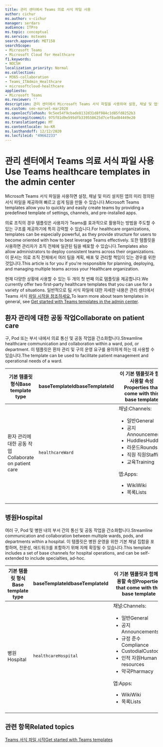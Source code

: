 ```yaml
---
title: 관리 센터에서 Teams 의료 서식 파일 사용
author: cichur
ms.author: v-cichur
manager: serdars
audience: ITPro
ms.topic: conceptual
ms.service: msteams
search.appverid: MET150
searchScope:
- Microsoft Teams
- Microsoft Cloud for Healthcare
f1.keywords:
- NOCSH
localization_priority: Normal
ms.collection:
- M365-collaboration
- Teams_ITAdmin_Healthcare
- microsoftcloud-healthcare
appliesto:
- Microsoft Teams
ms.reviewer: ''
description: 관리 센터에서 Microsoft Teams 서식 파일을 사용하여 설정, 채널 및 앱의 미리 정의된 서식 파일을 제공하여 빠르고 쉽게 팀을 만들 수 있습니다.
ms.custom: seo-marvel-mar2020
ms.openlocfilehash: 9c5ee54f9cbade8132d31d8f984c1d85fd8252b3
ms.sourcegitcommit: 975f81d9e595dfb339550625d7cef8ad84449e20
ms.translationtype: MT
ms.contentlocale: ko-KR
ms.lasthandoff: 12/12/2020
ms.locfileid: "49662233"
---
```

# <a name="use-teams-healthcare-templates-in-the-admin-center"></a><span data-ttu-id="5d74f-103">관리 센터에서 Teams 의료 서식 파일 사용</span><span class="sxs-lookup"><span data-stu-id="5d74f-103">Use Teams healthcare templates in the admin center</span></span>

<span data-ttu-id="5d74f-104">Microsoft Teams 서식 파일을 사용하면 설정, 채널 및 미리 설치된 앱의 미리 정의된 서식 파일을 제공하여 빠르고 쉽게 팀을 만들 수 있습니다.</span><span class="sxs-lookup"><span data-stu-id="5d74f-104">Microsoft Teams templates allow you to quickly and easily create teams by providing a predefined template of settings, channels, and pre-installed apps.</span></span>

<span data-ttu-id="5d74f-105">의료 조직의 경우 템플릿은 사용자가 Teams를 효과적으로 활용하는 방법을 주도할 수 있는 구조를 제공하기에 특히 강력할 수 있습니다.</span><span class="sxs-lookup"><span data-stu-id="5d74f-105">For healthcare organizations, templates can be especially powerful, as they provide structure for users to become oriented with how to best leverage Teams effectively.</span></span> <span data-ttu-id="5d74f-106">또한 템플릿을 사용하면 관리자가 조직 전체에 일관된 팀을 배포할 수 있습니다.</span><span class="sxs-lookup"><span data-stu-id="5d74f-106">Templates also allow administrators to deploy consistent teams across their organizations.</span></span> <span data-ttu-id="5d74f-107">이 문서는 의료 조직 전체에서 여러 팀을 계획, 배포 및 관리할 책임이 있는 경우를 위한 것입니다.</span><span class="sxs-lookup"><span data-stu-id="5d74f-107">This article is for you if you're responsible for planning, deploying, and managing multiple teams across your Healthcare organization.</span></span>

<span data-ttu-id="5d74f-108">현재 다양한 상황에 사용할 수 있는 두 개의 첫 번째 의료 템플릿을 제공합니다.</span><span class="sxs-lookup"><span data-stu-id="5d74f-108">We currently offer two first-party healthcare templates that you can use for a variety of situations.</span></span> <span data-ttu-id="5d74f-109">일반적으로 팀 서식 파일에 대한 자세한 내용은 관리 센터에서 Teams 서식 [파일 시작을 참조하세요.](../../get-started-with-teams-templates-in-the-admin-console.md)</span><span class="sxs-lookup"><span data-stu-id="5d74f-109">To learn more about team templates in general, see [Get started with Teams templates in the admin center](../../get-started-with-teams-templates-in-the-admin-console.md).</span></span>

## <a name="collaborate-on-patient-care"></a><span data-ttu-id="5d74f-110">환자 관리에 대한 공동 작업</span><span class="sxs-lookup"><span data-stu-id="5d74f-110">Collaborate on patient care</span></span>

 <span data-ttu-id="5d74f-111">구, Pod 또는 부서 내에서 의료 통신 및 공동 작업을 간소화합니다.</span><span class="sxs-lookup"><span data-stu-id="5d74f-111">Streamline healthcare communication and collaboration within a ward, pod, or department.</span></span> <span data-ttu-id="5d74f-112">이 템플릿은 환자 관리 및 구의 운영 요구를 용이하게 하는 데 사용할 수 있습니다.</span><span class="sxs-lookup"><span data-stu-id="5d74f-112">The template can be used to facilitate patient management and operational needs of a ward.</span></span>

| <span data-ttu-id="5d74f-113">기본 템플릿 형식</span><span class="sxs-lookup"><span data-stu-id="5d74f-113">Base template type</span></span> |<span data-ttu-id="5d74f-114">baseTemplateId</span><span class="sxs-lookup"><span data-stu-id="5d74f-114">baseTemplateId</span></span>| <span data-ttu-id="5d74f-115">이 기본 템플릿과 함께 사용할 속성</span><span class="sxs-lookup"><span data-stu-id="5d74f-115">Properties that come with this base template</span></span> |
| ------------------ |---|----------------------------------------------------- |
| <span data-ttu-id="5d74f-116">환자 관리에 대한 공동 작업</span><span class="sxs-lookup"><span data-stu-id="5d74f-116">Collaborate on patient care</span></span> |`healthcareWard` | <span data-ttu-id="5d74f-117">채널:</span><span class="sxs-lookup"><span data-stu-id="5d74f-117">Channels:</span></span><ul><li><span data-ttu-id="5d74f-118">일반</span><span class="sxs-lookup"><span data-stu-id="5d74f-118">General</span></span></li><li><span data-ttu-id="5d74f-119">공지</span><span class="sxs-lookup"><span data-stu-id="5d74f-119">Announcements</span></span></li><li><span data-ttu-id="5d74f-120">Huddles</span><span class="sxs-lookup"><span data-stu-id="5d74f-120">Huddles</span></span></li><li><span data-ttu-id="5d74f-121">라운드</span><span class="sxs-lookup"><span data-stu-id="5d74f-121">Rounds</span></span></li><li><span data-ttu-id="5d74f-122">직원 직원</span><span class="sxs-lookup"><span data-stu-id="5d74f-122">Staffing</span></span></li><li><span data-ttu-id="5d74f-123">교육</span><span class="sxs-lookup"><span data-stu-id="5d74f-123">Training</span></span></li></ul> <span data-ttu-id="5d74f-124">앱:</span><span class="sxs-lookup"><span data-stu-id="5d74f-124">Apps:</span></span> <ul><li><span data-ttu-id="5d74f-125">Wiki</span><span class="sxs-lookup"><span data-stu-id="5d74f-125">Wiki</span></span></li><li><span data-ttu-id="5d74f-126">목록</span><span class="sxs-lookup"><span data-stu-id="5d74f-126">Lists</span></span></li></ul>|
||||

## <a name="hospital"></a><span data-ttu-id="5d74f-127">병원</span><span class="sxs-lookup"><span data-stu-id="5d74f-127">Hospital</span></span>

<span data-ttu-id="5d74f-128">여러 구, Pod 및 병원 내의 부서 간의 통신 및 공동 작업을 간소화합니다.</span><span class="sxs-lookup"><span data-stu-id="5d74f-128">Streamline communication and collaboration between multiple wards, pods, and departments within a hospital.</span></span> <span data-ttu-id="5d74f-129">이 템플릿은 병원 운영을 위한 기본 채널 집합을 포함하며, 전문성, 애드워크를 포함하기 위해 자체 확장될 수 있습니다.</span><span class="sxs-lookup"><span data-stu-id="5d74f-129">This template includes a set of base channels for hospital operations, and can be self-extended to include specialties, ad-hoc.</span></span>

| <span data-ttu-id="5d74f-130">기본 템플릿 형식</span><span class="sxs-lookup"><span data-stu-id="5d74f-130">Base template type</span></span> |<span data-ttu-id="5d74f-131">baseTemplateId</span><span class="sxs-lookup"><span data-stu-id="5d74f-131">baseTemplateId</span></span> | <span data-ttu-id="5d74f-132">이 기본 템플릿과 함께 사용할 속성</span><span class="sxs-lookup"><span data-stu-id="5d74f-132">Properties that come with this base template</span></span> |
| ------------------|-- |----------------------------------------------------- |
|<span data-ttu-id="5d74f-133">병원</span><span class="sxs-lookup"><span data-stu-id="5d74f-133">Hospital</span></span>|`healthcareHospital`|<span data-ttu-id="5d74f-134">채널:</span><span class="sxs-lookup"><span data-stu-id="5d74f-134">Channels:</span></span> <ul><li><span data-ttu-id="5d74f-135">일반</span><span class="sxs-lookup"><span data-stu-id="5d74f-135">General</span></span></li><li><span data-ttu-id="5d74f-136">공지</span><span class="sxs-lookup"><span data-stu-id="5d74f-136">Announcements</span></span></li><li><span data-ttu-id="5d74f-137">규정 준수</span><span class="sxs-lookup"><span data-stu-id="5d74f-137">Compliance</span></span></li><li><span data-ttu-id="5d74f-138">Custodial</span><span class="sxs-lookup"><span data-stu-id="5d74f-138">Custodial</span></span></li><li><span data-ttu-id="5d74f-139">인적 자원</span><span class="sxs-lookup"><span data-stu-id="5d74f-139">Human resources</span></span></li><li><span data-ttu-id="5d74f-140">약국</span><span class="sxs-lookup"><span data-stu-id="5d74f-140">Pharmacy</span></span></li></ul> <span data-ttu-id="5d74f-141">앱:</span><span class="sxs-lookup"><span data-stu-id="5d74f-141">Apps:</span></span> <ul><li><span data-ttu-id="5d74f-142">Wiki</span><span class="sxs-lookup"><span data-stu-id="5d74f-142">Wiki</span></span></li><li><span data-ttu-id="5d74f-143">목록</span><span class="sxs-lookup"><span data-stu-id="5d74f-143">Lists</span></span> </li></ul>|
||||

## <a name="related-topics"></a><span data-ttu-id="5d74f-144">관련 항목</span><span class="sxs-lookup"><span data-stu-id="5d74f-144">Related topics</span></span>

[<span data-ttu-id="5d74f-145">Teams 서식 파일 시작</span><span class="sxs-lookup"><span data-stu-id="5d74f-145">Get started with Teams templates</span></span>](../../get-started-with-teams-templates-in-the-admin-console.md)
